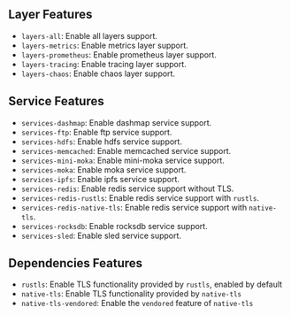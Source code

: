 ## Layer Features

- `layers-all`: Enable all layers support.
- `layers-metrics`: Enable metrics layer support.
- `layers-prometheus`: Enable prometheus layer support.
- `layers-tracing`: Enable tracing layer support.
- `layers-chaos`: Enable chaos layer support.

## Service Features

- `services-dashmap`: Enable dashmap service support.
- `services-ftp`: Enable ftp service support.
- `services-hdfs`: Enable hdfs service support.
- `services-memcached`: Enable memcached service support.
- `services-mini-moka`: Enable mini-moka service support.
- `services-moka`: Enable moka service support.
- `services-ipfs`: Enable ipfs service support.
- `services-redis`: Enable redis service support without TLS.
- `services-redis-rustls`: Enable redis service support with `rustls`.
- `services-redis-native-tls`: Enable redis service support with `native-tls`.
- `services-rocksdb`: Enable rocksdb service support.
- `services-sled`: Enable sled service support.

## Dependencies Features

- `rustls`: Enable TLS functionality provided by `rustls`, enabled by default
- `native-tls`: Enable TLS functionality provided by `native-tls`
- `native-tls-vendored`: Enable the `vendored` feature of `native-tls`
